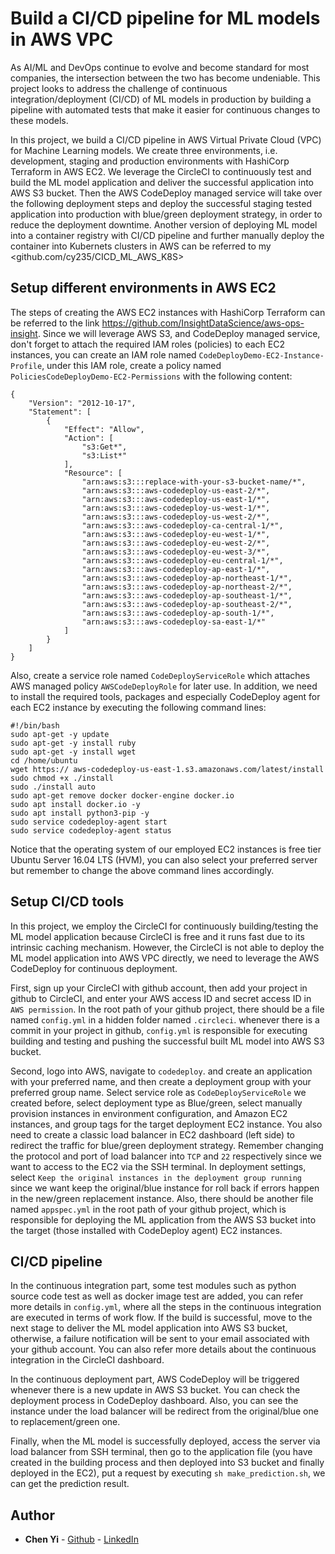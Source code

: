 # Build a CI/CD pipeline for ML models in AWS VPC
As AI/ML and DevOps continue to evolve and become standard for most companies, the intersection between the two has become undeniable. This project looks to address the challenge of continuous integration/deployment (CI/CD) of ML models in production by building a pipeline with automated tests that make it easier for continuous changes to these models.

In this project, we build a CI/CD pipeline in AWS Virtual Private Cloud (VPC) for Machine Learning models. We create three environments, i.e. development, staging and production environments with HashiCorp Terraform in AWS EC2. We leverage the CircleCI to continuously test and build the ML model application and deliver the successful application into AWS S3 bucket. Then the AWS CodeDeploy managed service will take over the following deployment steps and deploy the successful staging tested application into production with blue/green deployment strategy, in order to reduce the deployment downtime. Another version of deploying ML model into a container registry with CI/CD pipeline and further manually deploy the container into Kubernets clusters in AWS can be referred to my <github.com/cy235/CICD_ML_AWS_K8S>

## Setup different environments in AWS EC2
The steps of creating the AWS EC2 instances with HashiCorp Terraform can be referred to the link https://github.com/InsightDataScience/aws-ops-insight. Since we will leverage AWS S3, and CodeDeploy managed service, don't forget to attach the required IAM roles (policies) to each EC2 instances, you can create an IAM role named `CodeDeployDemo-EC2-Instance-Profile`, under this IAM role, create a policy named `PoliciesCodeDeployDemo-EC2-Permissions` with the following content:
```
{
    "Version": "2012-10-17",
    "Statement": [
        {
            "Effect": "Allow",
            "Action": [
                "s3:Get*",
                "s3:List*"
            ],
            "Resource": [
                "arn:aws:s3:::replace-with-your-s3-bucket-name/*",
                "arn:aws:s3:::aws-codedeploy-us-east-2/*",
                "arn:aws:s3:::aws-codedeploy-us-east-1/*",
                "arn:aws:s3:::aws-codedeploy-us-west-1/*",
                "arn:aws:s3:::aws-codedeploy-us-west-2/*",
                "arn:aws:s3:::aws-codedeploy-ca-central-1/*",
                "arn:aws:s3:::aws-codedeploy-eu-west-1/*",
                "arn:aws:s3:::aws-codedeploy-eu-west-2/*",
                "arn:aws:s3:::aws-codedeploy-eu-west-3/*",
                "arn:aws:s3:::aws-codedeploy-eu-central-1/*",
                "arn:aws:s3:::aws-codedeploy-ap-east-1/*",
                "arn:aws:s3:::aws-codedeploy-ap-northeast-1/*",
                "arn:aws:s3:::aws-codedeploy-ap-northeast-2/*",
                "arn:aws:s3:::aws-codedeploy-ap-southeast-1/*",
                "arn:aws:s3:::aws-codedeploy-ap-southeast-2/*",
                "arn:aws:s3:::aws-codedeploy-ap-south-1/*",
                "arn:aws:s3:::aws-codedeploy-sa-east-1/*"
            ]
        }
    ]
}
```
Also, create a service role named `CodeDeployServiceRole` which attaches AWS managed policy `AWSCodeDeployRole` for later use.
In addition, we need to install the required tools, packages and especially CodeDeploy agent for each EC2 instance by executing the following command lines:

```
#!/bin/bash 
sudo apt-get -y update 
sudo apt-get -y install ruby 
sudo apt-get -y install wget 
cd /home/ubuntu 
wget https:// aws-codedeploy-us-east-1.s3.amazonaws.com/latest/install 
sudo chmod +x ./install 
sudo ./install auto 
sudo apt-get remove docker docker-engine docker.io 
sudo apt install docker.io -y 
sudo apt install python3-pip -y 
sudo service codedeploy-agent start
sudo service codedeploy-agent status
```

Notice that the operating system of our employed EC2 instances is free tier Ubuntu Server 16.04 LTS (HVM), you can also select your preferred server but remember to change the above command lines accordingly.

## Setup CI/CD tools
In this project, we employ the CircleCI for continuously building/testing the ML model application because CircleCI is free and it runs fast due to its intrinsic caching mechanism. However, the CircleCI is not able to deploy the ML model application into AWS VPC directly, we need to leverage the AWS CodeDeploy for continuous deployment.

First, sign up your CircleCI with github account, then add your project in github to CircleCI, and enter your AWS access ID and secret access ID in `AWS permission`. In the root path of your github project, there should be a file named `config.yml` in a hidden folder named `.circleci`. whenever there is a commit in your project in github, `config.yml` is responsible for executing building and testing and pushing the successful built ML model into AWS S3 bucket. 

Second, logo into AWS, navigate to `codedeploy`. and create an application with your preferred name, and then create a deployment group with your preferred group name. Select service role as `CodeDeployServiceRole` we created before, select deployment type as Blue/green, select manually provision instances in environment configuration, and Amazon EC2 instances, and group tags for the target deployment EC2 instance. You also need to create a classic load balancer in EC2 dashboard (left side) to redirect the traffic for blue/green deployment strategy. Remember changing the protocol and port of load balancer into `TCP` and `22` respectively since we want to access to the EC2 via the SSH terminal. In deployment settings, select `Keep the original instances in the deployment group running` since we want keep the original/blue instance for roll back if errors happen in the new/green replacement instance.  Also, there should be another file named `appspec.yml` in the root path of your github project, which is responsible for deploying the ML application from the AWS S3 bucket into the target (those installed with CodeDeploy agent) EC2 instances. 

## CI/CD pipeline
In the continuous integration part, some test modules such as python source code test as well as docker image test are added, you can refer more details in `config.yml`, where all the steps in the continuous integration are executed in terms of work flow. If the build is successful, move to the next stage to deliver the ML model application into AWS S3 bucket, otherwise, a failure notification will be sent to your email associated with your github account. You can also refer more details about the continuous integration in the CircleCI dashboard.

In the continuous deployment part, AWS CodeDeploy will be triggered whenever there is a new update in AWS S3 bucket. You can check the deployment process in CodeDeploy dashboard. Also, you can see the instance under the load balancer will be redirect from the original/blue one to replacement/green one.

Finally, when the ML model is successfully deployed, access the server via load balancer from SSH terminal, then go to the application file (you have created in the building process and then deployed into S3 bucket and finally deployed in the EC2), put a request by executing `sh make_prediction.sh`, we can get the prediction result.


## Author

* **Chen Yi** - [Github](https://github.com/cy235) - [LinkedIn](https://www.linkedin.com/in/chen-yi-ab05baba/)














